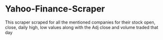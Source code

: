 # Yahoo-Finance-Scraper
This scraper scraped for all the mentioned companies for their stock open, close, daily high, low values along with the Adj close and volume traded that day
